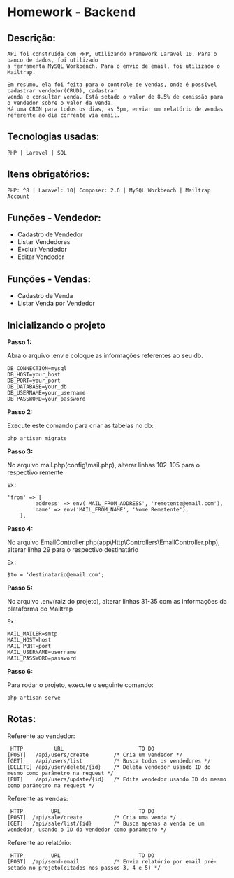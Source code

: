 # Homework - Backend

## Descrição:

```
API foi construída com PHP, utilizando Framework Laravel 10. Para o banco de dados, foi utilizado
a ferramenta MySQL Workbench. Para o envio de email, foi utilizado o Mailtrap.

Em resumo, ela foi feita para o controle de vendas, onde é possível cadastrar vendedor(CRUD), cadastrar
venda e consultar venda. Está setado o valor de 8.5% de comissão para o vendedor sobre o valor da venda.
Há uma CRON para todos os dias, as 5pm, enviar um relatório de vendas referente ao dia corrente via email.
```

## Tecnologias usadas:

```
PHP | Laravel | SQL
```

## Itens obrigatórios:

```
PHP: ^8 | Laravel: 10| Composer: 2.6 | MySQL Workbench | Mailtrap Account
```

## Funções - Vendedor:

-   Cadastro de Vendedor
-   Listar Vendedores
-   Excluir Vendedor
-   Editar Vendedor

## Funções - Vendas:

-   Cadastro de Venda
-   Listar Venda por Vendedor

## Inicializando o projeto

**Passo 1:**

Abra o arquivo .env e coloque as informações referentes ao seu db.

```
DB_CONNECTION=mysql
DB_HOST=your_host
DB_PORT=your_port
DB_DATABASE=your_db
DB_USERNAME=your_username
DB_PASSWORD=your_password
```

**Passo 2:**

Execute este comando para criar as tabelas no db:

```
php artisan migrate
```

**Passo 3:**

No arquivo mail.php(config\mail.php), alterar linhas 102-105 para o respectivo remente

```
Ex:

'from' => [
        'address' => env('MAIL_FROM_ADDRESS', 'remetente@email.com'),
        'name' => env('MAIL_FROM_NAME', 'Nome Remetente'),
    ],

```

**Passo 4:**

No arquivo EmailController.php(app\Http\Controllers\EmailController.php), alterar linha 29 para o respectivo destinatário

```
Ex:

$to = 'destinatario@email.com';
```

**Passo 5:**

No arquivo .env(raiz do projeto), alterar linhas 31-35 com as informações da plataforma do Mailtrap

```
Ex:

MAIL_MAILER=smtp
MAIL_HOST=host
MAIL_PORT=port
MAIL_USERNAME=username
MAIL_PASSWORD=password
```

**Passo 6:**

Para rodar o projeto, execute o seguinte comando:

```
php artisan serve
```

## Rotas:

Referente ao vendedor:

```
 HTTP          URL                        TO DO
[POST]   /api/users/create        /* Cria um vendedor */
[GET]    /api/users/list          /* Busca todos os vendedores */
[DELETE] /api/user/delete/{id}    /* Deleta vendedor usando ID do mesmo como parâmetro na request */
[PUT]    /api/users/update/{id}   /* Edita vendedor usando ID do mesmo como parâmetro na request */

```

Referente as vendas:

```
 HTTP         URL                         TO DO
[POST]  /api/sale/create          /* Cria uma venda */
[GET]   /api/sale/list/{id}       /* Busca apenas a venda de um vendedor, usando o ID do vendedor como parâmetro */

```

Referente ao relatório:

```
 HTTP         URL                         TO DO
[POST]  /api/send-email           /* Envia relatório por email pré-setado no projeto(citados nos passos 3, 4 e 5) */

```
